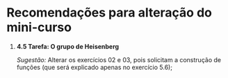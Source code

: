 # Recomendações para alteração do mini-curso

1. **4.5 Tarefa: O grupo de Heisenberg**

    *Sugestão:* Alterar os exercícios 02 e 03, pois solicitam a construção de funções (que será explicado apenas no exercício 5.6);

    